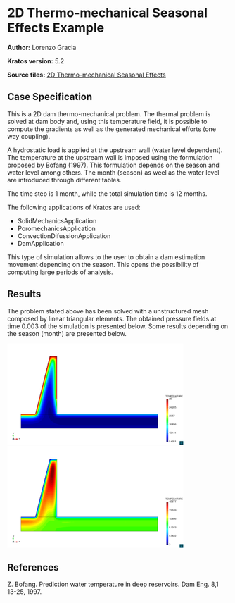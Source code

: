 # 2D Thermo-mechanical Seasonal Effects Example

**Author:** Lorenzo Gracia

**Kratos version:** 5.2

**Source files:** [2D Thermo-mechanical Seasonal Effects](https://github.com/KratosMultiphysics/Examples/tree/master/dam/use_cases/2d_dam_thermo_mechanical/source)

## Case Specification

This is a 2D dam thermo-mechanical problem. The thermal problem is solved at dam body and, using this temperature field, it is possible to compute the gradients as well as the generated mechanical efforts (one way coupling).

A hydrostatic load is applied at the upstream wall (water level dependent). The temperature at the upstream wall is imposed using the formulation proposed by Bofang (1997). This formulation depends on the season and water level among others. The month (season) as weel as the water level are introduced through different tables.

The time step is 1 month, while the total simulation time is 12 months.

The following applications of Kratos are used:
* SolidMechanicsApplication
* PoromechanicsApplication 
* ConvectionDifussionApplication
* DamApplication

This type of simulation allows to the user to obtain a dam estimation movement depending on the season. This opens the possibility of computing large periods of analysis.

## Results

The problem stated above has been solved with a unstructured mesh composed by linear triangular elements. The obtained pressure fields at time 0.003 of the simulation is presented below. Some results depending on the season (month) are presented below.

<img
  src="data/2d_thermo_mechanical_summer_post.png"
  width="400"
  title="Summer">
<img
  src="data/2d_thermo_mechanical_winter_post.png"
  width="400"
  title="Winter">

## References
Z. Bofang. Prediction water temperature in deep reservoirs. Dam Eng. 8,1 13-25, 1997. 